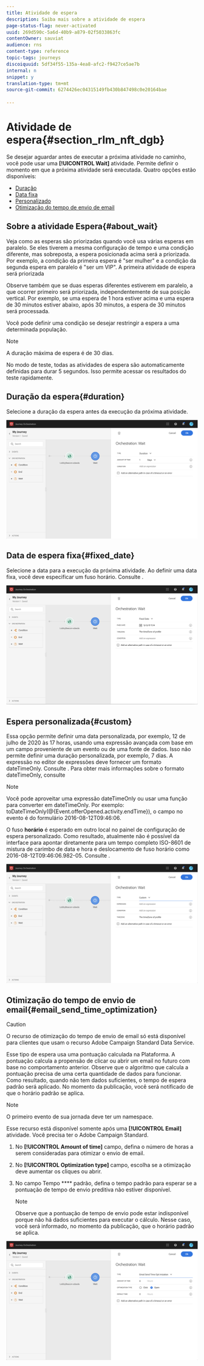 ```yaml
---
title: Atividade de espera
description: Saiba mais sobre a atividade de espera
page-status-flag: never-activated
uuid: 269d590c-5a6d-40b9-a879-02f5033863fc
contentOwner: sauviat
audience: rns
content-type: reference
topic-tags: journeys
discoiquuid: 5df34f55-135a-4ea8-afc2-f9427ce5ae7b
internal: n
snippet: y
translation-type: tm+mt
source-git-commit: 6274426ec04315149fb430b847498c0e20164bae

---
```



# Atividade de espera{#section_rlm_nft_dgb}

Se desejar aguardar antes de executar a próxima atividade no caminho, você pode usar uma **[!UICONTROL Wait]** atividade. Permite definir o momento em que a próxima atividade será executada. Quatro opções estão disponíveis:

* [Duração](#duration)
* [Data fixa](#fixed_date)
* [Personalizado](#custom)
* [Otimização do tempo de envio de email](#email_send_time_optimization)

## Sobre a atividade Espera{#about_wait}

Veja como as esperas são priorizadas quando você usa várias esperas em paralelo. Se eles tiverem a mesma configuração de tempo e uma condição diferente, mas sobreposta, a espera posicionada acima será a priorizada. Por exemplo, a condição da primeira espera é &quot;ser mulher&quot; e a condição da segunda espera em paralelo é &quot;ser um VIP&quot;. A primeira atividade de espera será priorizada

Observe também que se duas esperas diferentes estiverem em paralelo, a que ocorrer primeiro será priorizada, independentemente de sua posição vertical. Por exemplo, se uma espera de 1 hora estiver acima e uma espera de 30 minutos estiver abaixo, após 30 minutos, a espera de 30 minutos será processada.

Você pode definir uma condição se desejar restringir a espera a uma determinada população.

>[!NOTE]
>
>A duração máxima de espera é de 30 dias.
>
>No modo de teste, todas as atividades de espera são automaticamente definidas para durar 5 segundos. Isso permite acessar os resultados do teste rapidamente.

## Duração da espera{#duration}

Selecione a duração da espera antes da execução da próxima atividade.

![](../assets/journey55.png)

## Data de espera fixa{#fixed_date}

Selecione a data para a execução da próxima atividade. Ao definir uma data fixa, você deve especificar um fuso horário. Consulte [](../building-journeys/timezone-management.md).

![](../assets/journey56.png)

## Espera personalizada{#custom}

Essa opção permite definir uma data personalizada, por exemplo, 12 de julho de 2020 às 17 horas, usando uma expressão avançada com base em um campo proveniente de um evento ou de uma fonte de dados. Isso não permite definir uma duração personalizada, por exemplo, 7 dias. A expressão no editor de expressões deve fornecer um formato dateTimeOnly. Consulte [](../expression/expressionadvanced.md). Para obter mais informações sobre o formato dateTimeOnly, consulte [](../expression/data-types.md)

>[!NOTE]
>
>Você pode aproveitar uma expressão dateTimeOnly ou usar uma função para converter em dateTimeOnly. Por exemplo: toDateTimeOnly(@{Event.offerOpened.activity.endTime}), o campo no evento é do formulário 2016-08-12T09:46:06.
>
>O fuso **horário** é esperado em outro local no painel de configuração de espera personalizado. Como resultado, atualmente não é possível da interface para apontar diretamente para um tempo completo ISO-8601 de mistura de carimbo de data e hora e deslocamento de fuso horário como 2016-08-12T09:46:06.982-05. Consulte [](../building-journeys/timezone-management.md).

![](../assets/journey57.png)

## Otimização do tempo de envio de email{#email_send_time_optimization}

>[!CAUTION]
>
>O recurso de otimização do tempo de envio de email só está disponível para clientes que usam o recurso Adobe Campaign Standard Data Service.

Esse tipo de espera usa uma pontuação calculada na Plataforma. A pontuação calcula a propensão de clicar ou abrir um email no futuro com base no comportamento anterior. Observe que o algoritmo que calcula a pontuação precisa de uma certa quantidade de dados para funcionar. Como resultado, quando não tem dados suficientes, o tempo de espera padrão será aplicado. No momento da publicação, você será notificado de que o horário padrão se aplica.

>[!NOTE]
>
>O primeiro evento de sua jornada deve ter um namespace.
>
>Esse recurso está disponível somente após uma **[!UICONTROL Email]** atividade. Você precisa ter o Adobe Campaign Standard.

1. No **[!UICONTROL Amount of time]** campo, defina o número de horas a serem consideradas para otimizar o envio de email.
1. No **[!UICONTROL Optimization type]** campo, escolha se a otimização deve aumentar os cliques ou abrir.
1. No campo Tempo **** padrão, defina o tempo padrão para esperar se a pontuação de tempo de envio preditiva não estiver disponível.

   >[!NOTE]
   >
   >Observe que a pontuação de tempo de envio pode estar indisponível porque não há dados suficientes para executar o cálculo. Nesse caso, você será informado, no momento da publicação, que o horário padrão se aplica.

![](../assets/journey57bis.png)
